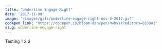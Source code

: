 ```yaml
---
title: "Underline Engage Right"
date: '2017-11-08'
image: "/images/gifs/underline-engage-right-nov-8-2017.gif"
codepen_link: "https://codepen.io/bloom-dan/pen/NwbvYX?editors=0100#1"
slug: underline-engage-right
---
```


Testing 1 2 3
